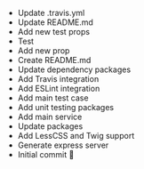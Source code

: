 - Update .travis.yml
- Update README.md
- Add new test props
- Test
- Add new prop
- Create README.md
- Update dependency packages
- Add Travis integration
- Add ESLint integration
- Add main test case
- Add unit testing packages
- Add main service
- Update packages
- Add LessCSS and Twig support
- Generate express server
- Initial commit 🎉
